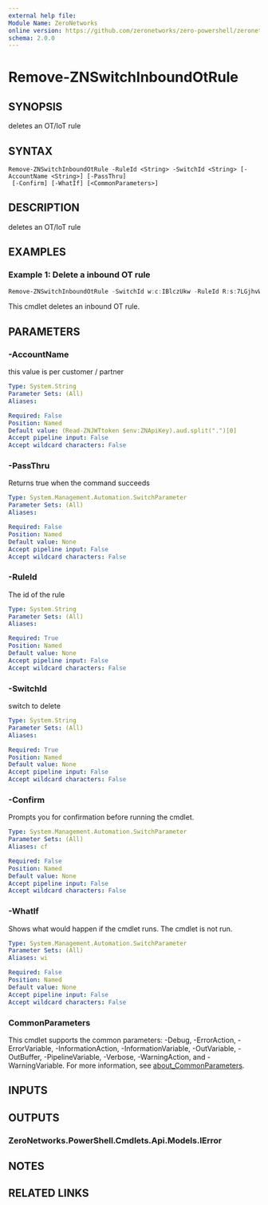 ```yaml
---
external help file:
Module Name: ZeroNetworks
online version: https://github.com/zeronetworks/zero-powershell/zeronetworks/remove-znswitchinboundotrule
schema: 2.0.0
---
```


# Remove-ZNSwitchInboundOtRule

## SYNOPSIS
deletes an OT/IoT rule

## SYNTAX

```
Remove-ZNSwitchInboundOtRule -RuleId <String> -SwitchId <String> [-AccountName <String>] [-PassThru]
 [-Confirm] [-WhatIf] [<CommonParameters>]
```

## DESCRIPTION
deletes an OT/IoT rule

## EXAMPLES

### Example 1: Delete a inbound OT rule
```powershell
Remove-ZNSwitchInboundOtRule -SwitchId w:c:IBlczUkw -RuleId R:s:7LGjhvWE
```

This cmdlet deletes an inbound OT rule.

## PARAMETERS

### -AccountName
this value is per customer / partner

```yaml
Type: System.String
Parameter Sets: (All)
Aliases:

Required: False
Position: Named
Default value: (Read-ZNJWTtoken $env:ZNApiKey).aud.split(".")[0]
Accept pipeline input: False
Accept wildcard characters: False
```

### -PassThru
Returns true when the command succeeds

```yaml
Type: System.Management.Automation.SwitchParameter
Parameter Sets: (All)
Aliases:

Required: False
Position: Named
Default value: None
Accept pipeline input: False
Accept wildcard characters: False
```

### -RuleId
The id of the rule

```yaml
Type: System.String
Parameter Sets: (All)
Aliases:

Required: True
Position: Named
Default value: None
Accept pipeline input: False
Accept wildcard characters: False
```

### -SwitchId
switch to delete

```yaml
Type: System.String
Parameter Sets: (All)
Aliases:

Required: True
Position: Named
Default value: None
Accept pipeline input: False
Accept wildcard characters: False
```

### -Confirm
Prompts you for confirmation before running the cmdlet.

```yaml
Type: System.Management.Automation.SwitchParameter
Parameter Sets: (All)
Aliases: cf

Required: False
Position: Named
Default value: None
Accept pipeline input: False
Accept wildcard characters: False
```

### -WhatIf
Shows what would happen if the cmdlet runs.
The cmdlet is not run.

```yaml
Type: System.Management.Automation.SwitchParameter
Parameter Sets: (All)
Aliases: wi

Required: False
Position: Named
Default value: None
Accept pipeline input: False
Accept wildcard characters: False
```

### CommonParameters
This cmdlet supports the common parameters: -Debug, -ErrorAction, -ErrorVariable, -InformationAction, -InformationVariable, -OutVariable, -OutBuffer, -PipelineVariable, -Verbose, -WarningAction, and -WarningVariable. For more information, see [about_CommonParameters](http://go.microsoft.com/fwlink/?LinkID=113216).

## INPUTS

## OUTPUTS

### ZeroNetworks.PowerShell.Cmdlets.Api.Models.IError

## NOTES

## RELATED LINKS

